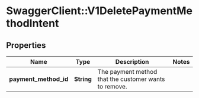 # SwaggerClient::V1DeletePaymentMethodIntent

## Properties
Name | Type | Description | Notes
------------ | ------------- | ------------- | -------------
**payment_method_id** | **String** | The payment method that the customer wants to remove. | 

